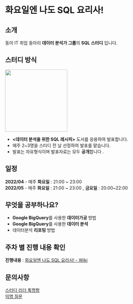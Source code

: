# 화요일엔 나도 SQL 요리사!

## 소개
동아 IT 취업 동아리 **데이터 분석가 그룹**의 **SQL 스터디** 입니다.

## 스터디 방식
<img src = "https://user-images.githubusercontent.com/101805118/162907359-d6aaa367-aeb8-4617-9fb4-3f20561b297b.png" width = 200/>

- **<데이터 분석을 위한 SQL 레시피>** 도서를 응용하여 발표합니다.<br>
- 매주 2~3명을 스터디 전 날 선정하여 발표를 맡습니다.
- 발표는 자유형식이며 발표자료는 모두 **공개**합니다 .

## 일정
**2022/04** - 매주 **화요일** : 21:00 ~ 23:00<br>
**2022/05** - 매주 **화요일** : 21:00 ~ 23:00 , **금요일** : 20:00~22:00

## 무엇을 공부하나요?
- **Google BigQuery**를 사용한 **데이터가공** 방법
- **Google BigQuery**를 사용한 **데이터 분석**
- 데이터분석 **리포팅** 방법

## 주차 별 진행 내용 확인
**진행내용** : [화요일엔 나도 SQL 요리사! - Wiki](https://github.com/donga-it-club/sql-study/wiki/%ED%99%94%EC%9A%94%EC%9D%BC%EC%9D%80-%EB%82%98%EB%8F%84-SQL-%EC%9A%94%EB%A6%AC%EC%82%AC!)

## 문의사항
[스터디 리더 톡명함](https://namecard.kakao.com/hongwon)<br>
[익명 질문](https://docs.google.com/forms/d/1EYFsKdRc7z5gnIFNfii_rFhQIlBUuyx9VZGOPDx8BrI/edit)




